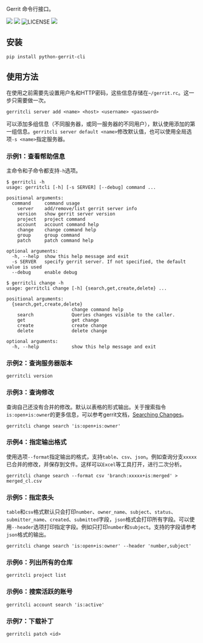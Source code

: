 Gerrit 命令行接口。

![](https://img.shields.io/pypi/pyversions/python-gerrit-cli.svg)
![](https://img.shields.io/pypi/v/python-gerrit-cli.svg)
![LICENSE](https://img.shields.io/github/license/pkemb/python-gerrit-cli.svg)
![](https://static.pepy.tech/badge/python-gerrit-cli)

## 安装

```shell
pip install python-gerrit-cli
```

## 使用方法

在使用之前需要先设置用户名和HTTP密码，这些信息存储在`~/gerrit.rc`。这一步只需要做一次。

```shell
gerritcli server add <name> <host> <username> <password>
```

可以添加多组信息（不同服务器，或同一服务器的不同用户），默认使用添加的第一组信息。`gerritcli server default <name>`修改默认值，也可以使用全局选项`-s <name>`指定服务器。

### 示例1：查看帮助信息

主命令和子命令都支持`-h`选项。

```shell
$ gerritcli -h
usage: gerritcli [-h] [-s SERVER] [--debug] command ...

positional arguments:
  command     command usage
    server    add/remove/list gerrit server info
    version   show gerrit server version
    project   project command
    account   account command help
    change    change command help
    group     group command
    patch     patch command help

optional arguments:
  -h, --help  show this help message and exit
  -s SERVER   specify gerrit server. If not specified, the default value is used
  --debug     enable debug

$ gerritcli change -h
usage: gerritcli change [-h] {search,get,create,delete} ...

positional arguments:
  {search,get,create,delete}
                        change command help
    search              Queries changes visible to the caller.
    get                 get change
    create              create change
    delete              delete change

optional arguments:
  -h, --help            show this help message and exit
```

### 示例2：查询服务器版本

```shell
gerritcli version
```

### 示例3：查询修改

查询自己还没有合并的修改。默认以表格的形式输出。关于搜索指令`is:open+is:owner`的更多信息，可以参考gerrit文档，[Searching Changes](https://gerrit-review.googlesource.com/Documentation/user-search.html#_search_operators)。

```shell
gerritcli change search 'is:open+is:owner'
```

### 示例4：指定输出格式

使用选项`--format`指定输出的格式，支持`table`、`csv`、`json`。例如查询分支`xxxxx`已合并的修改，并保存到文件。这样可以`Excel`等工具打开，进行二次分析。

```shell
gerritcli change search --format csv 'branch:xxxxx+is:merged' > merged_cl.csv
```

### 示例5：指定表头

`table`和`csv`格式默认只会打印`number`、`owner_name`、`subject`、`status`、`submitter_name`、`created`、`submitted`字段，`json`格式会打印所有字段。可以使用`--header`选项打印指定字段。例如只打印`number`和`subject`。支持的字段请参考`json`格式的输出。

```shell
gerritcli change search 'is:open+is:owner' --header 'number,subject'
```

### 示例6：列出所有的仓库

```shell
gerritcli project list
```

### 示例6：搜索活跃的账号

```shell
gerritcli account search 'is:active'
```

### 示例7：下载补丁

```shell
gerritcli patch <id>
```

